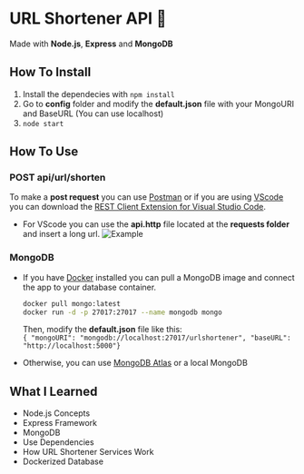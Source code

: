 # URL Shortener API 🔗

Made with **Node.js**, **Express** and **MongoDB**

## How To Install

1. Install the dependecies with ``npm install``
2. Go to **config** folder and modify the **default.json** file with your MongoURI and BaseURL (You can use localhost)
3. ``node start``

## How To Use

### POST api/url/shorten

To make a **post request** you can use [Postman](https://www.getpostman.com/) or if you are using [VScode](https://code.visualstudio.com/) you can download the [REST Client Extension for Visual Studio Code](https://marketplace.visualstudio.com/items?itemName=humao.rest-client).

* For VScode you can use the **api.http** file located at the **requests folder** and insert a long url.
![Example](https://i.imgur.com/gzH8AmY.jpg)

### MongoDB

* If you have [Docker](https://hub.docker.com/editions/community/docker-ce-desktop-windows/) installed you can pull a MongoDB image and connect the app to your database container.  

  ```bash
  docker pull mongo:latest
  docker run -d -p 27017:27017 --name mongodb mongo
  ```  

  Then, modify the **default.json** file like this:  
  ``{ "mongoURI": "mongodb://localhost:27017/urlshortener", "baseURL": "http://localhost:5000"}``  
  
* Otherwise, you can use [MongoDB Atlas](https://account.mongodb.com/account/login) or a local MongoDB

## What I Learned

* Node.js Concepts
* Express Framework
* MongoDB
* Use Dependencies
* How URL Shortener Services Work
* Dockerized Database
